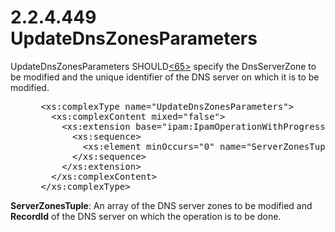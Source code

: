 <html dir="LTR" xmlns:mshelp="http://msdn.microsoft.com/mshelp" xmlns:ddue="http://ddue.schemas.microsoft.com/authoring/2003/5" xmlns:xlink="http://www.w3.org/1999/xlink" xmlns:tool="http://www.microsoft.com/tooltip">
 <body>
 <div id="header">
 <h1 class="heading">2.2.4.449 UpdateDnsZonesParameters</h1>
 </div>
 <div id="mainSection">
 <div id="mainBody">
 <div id="allHistory" class="saveHistory"></div>
 <div id="sectionSection0" class="section" name="collapseableSection">
 

<p>UpdateDnsZonesParameters SHOULD<a id="Appendix_A_Target_65"></a><a href="3b257e05-6300-4286-a090-0f9949d290bf.md#Appendix_A_65" aria-label="Product behavior note 65">&lt;65&gt;</a> specify
the DnsServerZone to be modified and the unique identifier of the DNS server on
which it is to be modified. </p>

<dl>
<dd>
<div><pre> &lt;xs:complexType name=&quot;UpdateDnsZonesParameters&quot;&gt;
   &lt;xs:complexContent mixed=&quot;false&quot;&gt;
     &lt;xs:extension base=&quot;ipam:IpamOperationWithProgressParameters&quot;&gt;
       &lt;xs:sequence&gt;
         &lt;xs:element minOccurs=&quot;0&quot; name=&quot;ServerZonesTuple&quot; nillable=&quot;true&quot; type=&quot;sys:ArrayOfTupleOfBaseDnsServerZonelong2zwQHvQz&quot; /&gt;
       &lt;/xs:sequence&gt;
     &lt;/xs:extension&gt;
   &lt;/xs:complexContent&gt;
 &lt;/xs:complexType&gt;
</pre></div>
</dd></dl>

<p><b>ServerZonesTuple</b>: An array of the DNS server
zones to be modified and <b>RecordId</b> of the DNS server on which the
operation is to be done.</p>


 </div>
 </div>
 </div>
 </body>
</html>